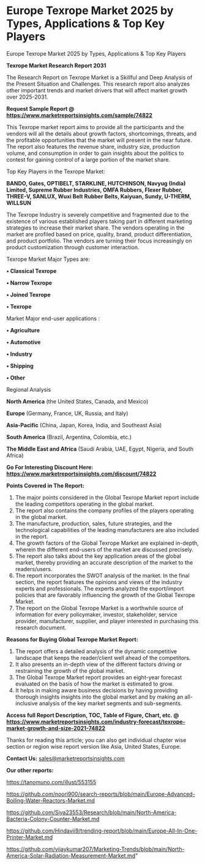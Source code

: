 # Europe Texrope Market 2025 by Types, Applications & Top Key Players
Europe Texrope Market 2025 by Types, Applications & Top Key Players

<strong>Texrope Market Research Report 2031</strong>

The Research Report on Texrope Market is a Skillful and Deep Analysis of the Present Situation and Challenges. This research report also analyzes other important trends and market drivers that will affect market growth over 2025-2031.

<strong>Request Sample Report @ <a href=https://www.marketreportsinsights.com/sample/74822>https://www.marketreportsinsights.com/sample/74822</a></strong>

This Texrope market report aims to provide all the participants and the vendors will all the details about growth factors, shortcomings, threats, and the profitable opportunities that the market will present in the near future. The report also features the revenue share, industry size, production volume, and consumption in order to gain insights about the politics to contest for gaining control of a large portion of the market share.

Top Key Players in the Texrope Market:

<strong>BANDO, Gates, OPTIBELT, STARKLINE, HUTCHINSON, Navyug (India) Limited, Supreme Rubber Industries, OMFA Rubbers, Flexer Rubber, THREE-V, SANLUX, Wuxi Belt Rubber Belts, Kaiyuan, Sundy, U-THERM, WILLSUN</strong>

The Texrope Industry is severely competitive and fragmented due to the existence of various established players taking part in different marketing strategies to increase their market share. The vendors operating in the market are profiled based on price, quality, brand, product differentiation, and product portfolio. The vendors are turning their focus increasingly on product customization through customer interaction.

Texrope Market Major Types are:

<strong>• Classical Texrope

• Narrow Texrope

• Joined Texrope

• Texrope</strong>

Market Major end-user applications :

<strong>• Agriculture

• Automotive

• Industry

• Shipping

• Other</strong>

Regional Analysis

</u><strong><b>North America</b></strong> (the United States, Canada, and Mexico)

<strong><b>Europe </b></strong>(Germany, France, UK, Russia, and Italy)

<strong><b>Asia-Pacific</b></strong> (China, Japan, Korea, India, and Southeast Asia)

<strong><b>South America</b></strong> (Brazil, Argentina, Colombia, etc.)

<strong><b>The Middle East and Africa</b></strong> (Saudi Arabia, UAE, Egypt, Nigeria, and South Africa)

<strong>Go For Interesting Discount Here: <a href=https://www.marketreportsinsights.com/discount/74822>https://www.marketreportsinsights.com/discount/74822</a></strong>

<strong>Points Covered in The Report:</strong>
<ol>
  <li>The major points considered in the Global Texrope Market report include the leading competitors operating in the global market.</li>
  <li>The report also contains the company profiles of the players operating in the global market.</li>
  <li>The manufacture, production, sales, future strategies, and the technological capabilities of the leading manufacturers are also included in the report.</li>
  <li>The growth factors of the Global Texrope Market are explained in-depth, wherein the different end-users of the market are discussed precisely.</li>
  <li>The report also talks about the key application areas of the global market, thereby providing an accurate description of the market to the readers/users.</li>
  <li>The report incorporates the SWOT analysis of the market. In the final section, the report features the opinions and views of the industry experts and professionals. The experts analyzed the export/import policies that are favorably influencing the growth of the Global Texrope Market.</li>
  <li>The report on the Global Texrope Market is a worthwhile source of information for every policymaker, investor, stakeholder, service provider, manufacturer, supplier, and player interested in purchasing this research document.</li>
</ol>
<strong>Reasons for Buying Global Texrope Market Report:</strong>

<ol>
  <li>The report offers a detailed analysis of the dynamic competitive landscape that keeps the reader/client well ahead of the competitors.</li>
  <li>It also presents an in-depth view of the different factors driving or restraining the growth of the global market.</li>
  <li>The Global Texrope Market report provides an eight-year forecast evaluated on the basis of how the market is estimated to grow.</li>
  <li>It helps in making aware business decisions by having providing thorough insights insights into the global market and by making an all-inclusive analysis of the key market segments and sub-segments.</li>
</ol>
<strong>Access full Report Description, TOC, Table of Figure, Chart, etc. @ <a href=https://www.marketreportsinsights.com/industry-forecast/texrope-market-growth-and-size-2021-74822>https://www.marketreportsinsights.com/industry-forecast/texrope-market-growth-and-size-2021-74822</a></strong>


Thanks for reading this article; you can also get individual chapter wise section or region wise report version like Asia, United States, Europe.

<strong>Contact Us:</strong>
sales@marketreportsinsights.com

<strong>Our other reports:</strong>

<a href=https://tanomuno.com/illust/553155>https://tanomuno.com/illust/553155</a>

<a href=https://github.com/noori900/search-reports/blob/main/Europe-Advanced-Boiling-Water-Reactors-Market.md>https://github.com/noori900/search-reports/blob/main/Europe-Advanced-Boiling-Water-Reactors-Market.md</a>

<a href=https://github.com/Siya23553/Research/blob/main/North-America-Bacteria-Colony-Counter-Market.md>https://github.com/Siya23553/Research/blob/main/North-America-Bacteria-Colony-Counter-Market.md</a>

<a href=https://github.com/Hindavii9/trending-report/blob/main/Europe-All-In-One-Printer-Market.md>https://github.com/Hindavii9/trending-report/blob/main/Europe-All-In-One-Printer-Market.md</a>

<a href=https://github.com/vijaykumar207/Marketing-Trends/blob/main/North-America-Solar-Radiation-Measurement-Market.md>https://github.com/vijaykumar207/Marketing-Trends/blob/main/North-America-Solar-Radiation-Measurement-Market.md</a>"
